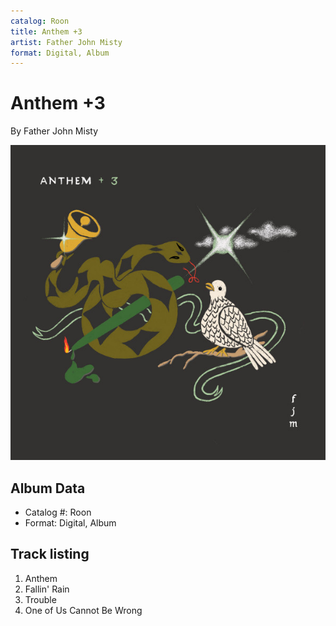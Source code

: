 ```yaml
---
catalog: Roon
title: Anthem +3
artist: Father John Misty
format: Digital, Album
---
```


# Anthem +3

By Father John Misty

![](../../assets/albumcovers/Father_John_Misty-Anthem_+3.png)

## Album Data

- Catalog #: Roon
- Format: Digital, Album


## Track listing


1. Anthem
2. Fallin' Rain
3. Trouble
4. One of Us Cannot Be Wrong

